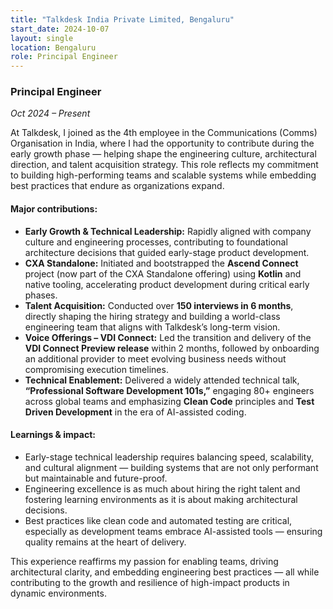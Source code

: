 ```yaml
---
title: "Talkdesk India Private Limited, Bengaluru"
start_date: 2024-10-07
layout: single
location: Bengaluru
role: Principal Engineer
---
```


### Principal Engineer  
*Oct 2024 – Present*

At Talkdesk, I joined as the 4th employee in the Communications (Comms) Organisation in India, where I had the opportunity to contribute during the early growth phase — helping shape the engineering culture, architectural direction, and talent acquisition strategy. This role reflects my commitment to building high-performing teams and scalable systems while embedding best practices that endure as organizations expand.

#### Major contributions:
- **Early Growth & Technical Leadership:** Rapidly aligned with company culture and engineering processes, contributing to foundational architecture decisions that guided early-stage product development.
- **CXA Standalone:** Initiated and bootstrapped the **Ascend Connect** project (now part of the CXA Standalone offering) using **Kotlin** and native tooling, accelerating product development during critical early phases.
- **Talent Acquisition:** Conducted over **150 interviews in 6 months**, directly shaping the hiring strategy and building a world-class engineering team that aligns with Talkdesk’s long-term vision.
- **Voice Offerings – VDI Connect:** Led the transition and delivery of the **VDI Connect Preview release** within 2 months, followed by onboarding an additional provider to meet evolving business needs without compromising execution timelines.
- **Technical Enablement:** Delivered a widely attended technical talk, **“Professional Software Development 101s,”** engaging 80+ engineers across global teams and emphasizing **Clean Code** principles and **Test Driven Development** in the era of AI-assisted coding.

#### Learnings & impact:
- Early-stage technical leadership requires balancing speed, scalability, and cultural alignment — building systems that are not only performant but maintainable and future-proof.
- Engineering excellence is as much about hiring the right talent and fostering learning environments as it is about making architectural decisions.
- Best practices like clean code and automated testing are critical, especially as development teams embrace AI-assisted tools — ensuring quality remains at the heart of delivery.

This experience reaffirms my passion for enabling teams, driving architectural clarity, and embedding engineering best practices — all while contributing to the growth and resilience of high-impact products in dynamic environments.
